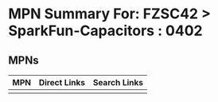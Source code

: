 



# MPN Summary For: FZSC42 > SparkFun-Capacitors : 0402

## MPNs
  

|MPN|Direct Links|Search Links|
| :--- | :--- | :--- |
||||
